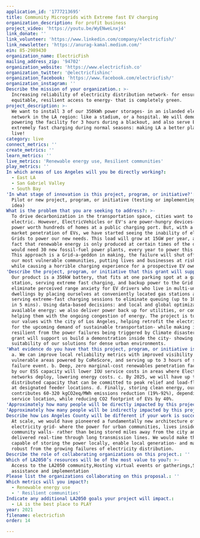 ```yaml
---
application_id: '1777213695'
title: Community Microgrids with Extreme fast EV charging
organization_description: For profit business
project_video: 'https://youtu.be/WyENweLnxj4'
link_donate: ''
link_volunteer: 'https://www.linkedin.com/company/electricfish/'
link_newsletter: 'https://anurag-kamal.medium.com/'
ein: 85-2989430
organization_name: ElectricFish
mailing_address_zip: '94702'
organization_website: 'https://www.electricfish.co'
organization_twitter: '@electricfishinc'
organization_facebook: 'https://www.facebook.com/electricfish/'
organization_instagram: ''
Describe the mission of your organization.: >-
  Increasing reliability of electricity distribution network- for ensuring an
  equitable, resilient access to energy- that is completely green.
project_description: >-
  We want to install 3 of our 350kWh power storages- in an islanded electrical
  network in the LA region: like a stadium, or a hospital. We will demonstrate
  powering the facility for 3 hours during a blackout, and also serve EVs with
  extremely fast charging during normal seasons: making LA a better place to
  live!
category: live
connect_metrics: ''
create_metrics: ''
learn_metrics: ''
live_metrics: 'Renewable energy use, Resilient communities'
play_metrics: ''
In which areas of Los Angeles will you be directly working?:
  - East LA
  - San Gabriel Valley
  - South Bay
'In what stage of innovation is this project, program, or initiative?': >-
  Pilot or new project, program, or initiative (testing or implementing a new
  idea)
What is the problem that you are seeking to address?: >-
  To drive decarbonization in the transportation space, cities want to go 100%
  electric. However, ElectricVehicles or EV's are power-hungry devices- drawing
  power worth hundreds of homes at a public charging port. But, with a mere 2%
  market penetration of EVs, we have started seeing the inability of electrical
  Grids to power our new needs. This load will grow at 15GW per year, and the
  fact that renewable energy is only produced at certain times of the day, we
  would need 30 new fossil-fuel power plants, every year to power this load.
  This approach is a Grid-a-geddon in making, the failure will shut off power to
  our most vulnerable communities, putting lives and businesses at risk- all
  while causing a horrible charging experience for a prospective EV owner.
'Describe the project, program, or initiative that this grant will support to address the problem identified.': >-
  Our product is a 350kW battery, that fits at one parking spot at a gas
  station, serving extreme fast charging, and backup power to the Grid. We
  eliminate perceived range anxiety for EV drivers who live in multi-unit
  dwellings by placing ourselves at conveniently located gas stations and
  serving extreme-fast charging sessions to eliminate queuing (up to 100 miles
  in 5 mins). Using data-based decisions: and local and global optimization of
  available energy: we also deliver power back up for utilities, or communities-
  helping them with the ongoing congestion of energy. The project is to align
  our values with the city of Los Angeles, helping retrofit the electricity Grid
  for the upcoming demand of sustainable transportation- while making it more
  resilient from the power failures being triggered by Climate disasters. The
  grant will support us build a demonstration inside the city- showing the
  suitability of our solutions for dense urban environments.
'What evidence do you have that this project, program, or initiative is or will be successful, and how will you define and measure success?': >-
  a. We can improve local reliability metrics with improved visibility into
  vulnerable areas powered by CoReScore, and serving up to 3 hours of supply per
  failure event. b. Deep, zero marginal-cost renewables penetration facilitated
  by our ESS capacity will lower IOU service costs in areas where ElectricFish
  networks deploy, lowering energy costs. c. By 2025, we will have up to 1GW of
  distributed capacity that can be committed to peak relief and load-flattening
  at designated feeder locations. d. Finally, storing clean energy, our pack
  contributes 60-320 kgCO2eq/MWh emissions reduction (19%-92%), depending on
  service location, while reducing CO2 footprint of EVs by 40%.
'Approximately how many people will be directly impacted by this project, program, or initiative?': '400'
'Approximately how many people will be indirectly impacted by this project, program, or initiative?': '2000'
Describe how Los Angeles County will be different if your work is successful.: >-
  At scale, we would have pioneered a fundamentally new architecture of
  electricity grid- where the power for urban communities, lives inside the
  community walls- rather than being stored miles away from the city and being
  delivered real-time through long transmission lines. We would make the city s
  capable of storing the power locally, enable local generation- and make it
  robust from the growing failures of electricity distribution.
Describe the role of collaborating organizations on this project.: ''
Which of LA2050’s resources will be of the most value to you?: >-
  Access to the LA2050 community,Hosting virtual events or gatherings,Strategy
  assistance and implementation
Please list the organizations collaborating on this proposal.: ''
Which metrics will you impact?:
  - Renewable energy use
  - ' Resilient communities'
Indicate any additional LA2050 goals your project will impact.:
  - LA is the best place to PLAY
year: 2021
filename: electricfish
order: 14

---
```

